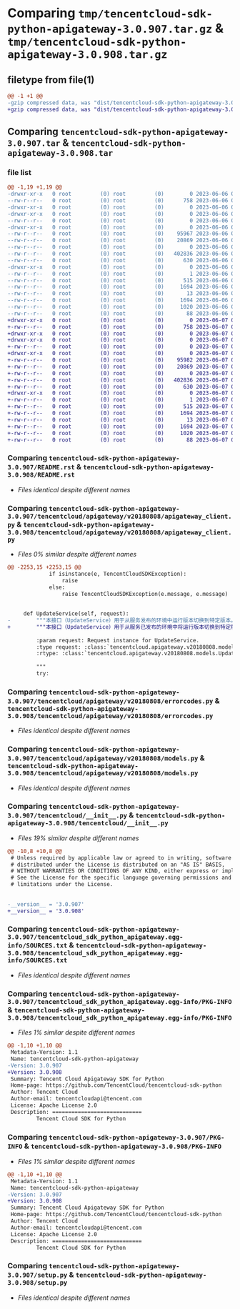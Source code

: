 # Comparing `tmp/tencentcloud-sdk-python-apigateway-3.0.907.tar.gz` & `tmp/tencentcloud-sdk-python-apigateway-3.0.908.tar.gz`

## filetype from file(1)

```diff
@@ -1 +1 @@
-gzip compressed data, was "dist/tencentcloud-sdk-python-apigateway-3.0.907.tar", last modified: Tue Jun  6 02:18:27 2023, max compression
+gzip compressed data, was "dist/tencentcloud-sdk-python-apigateway-3.0.908.tar", last modified: Wed Jun  7 00:16:28 2023, max compression
```

## Comparing `tencentcloud-sdk-python-apigateway-3.0.907.tar` & `tencentcloud-sdk-python-apigateway-3.0.908.tar`

### file list

```diff
@@ -1,19 +1,19 @@
-drwxr-xr-x   0 root         (0) root         (0)        0 2023-06-06 02:18:27.000000 tencentcloud-sdk-python-apigateway-3.0.907/
--rw-r--r--   0 root         (0) root         (0)      758 2023-06-06 02:18:27.000000 tencentcloud-sdk-python-apigateway-3.0.907/README.rst
-drwxr-xr-x   0 root         (0) root         (0)        0 2023-06-06 02:18:27.000000 tencentcloud-sdk-python-apigateway-3.0.907/tencentcloud/
-drwxr-xr-x   0 root         (0) root         (0)        0 2023-06-06 02:18:27.000000 tencentcloud-sdk-python-apigateway-3.0.907/tencentcloud/apigateway/
--rw-r--r--   0 root         (0) root         (0)        0 2023-06-06 02:18:27.000000 tencentcloud-sdk-python-apigateway-3.0.907/tencentcloud/apigateway/__init__.py
-drwxr-xr-x   0 root         (0) root         (0)        0 2023-06-06 02:18:27.000000 tencentcloud-sdk-python-apigateway-3.0.907/tencentcloud/apigateway/v20180808/
--rw-r--r--   0 root         (0) root         (0)    95967 2023-06-06 02:18:27.000000 tencentcloud-sdk-python-apigateway-3.0.907/tencentcloud/apigateway/v20180808/apigateway_client.py
--rw-r--r--   0 root         (0) root         (0)    20869 2023-06-06 02:18:27.000000 tencentcloud-sdk-python-apigateway-3.0.907/tencentcloud/apigateway/v20180808/errorcodes.py
--rw-r--r--   0 root         (0) root         (0)        0 2023-06-06 02:18:27.000000 tencentcloud-sdk-python-apigateway-3.0.907/tencentcloud/apigateway/v20180808/__init__.py
--rw-r--r--   0 root         (0) root         (0)   402836 2023-06-06 02:18:27.000000 tencentcloud-sdk-python-apigateway-3.0.907/tencentcloud/apigateway/v20180808/models.py
--rw-r--r--   0 root         (0) root         (0)      630 2023-06-06 02:18:27.000000 tencentcloud-sdk-python-apigateway-3.0.907/tencentcloud/__init__.py
-drwxr-xr-x   0 root         (0) root         (0)        0 2023-06-06 02:18:27.000000 tencentcloud-sdk-python-apigateway-3.0.907/tencentcloud_sdk_python_apigateway.egg-info/
--rw-r--r--   0 root         (0) root         (0)        1 2023-06-06 02:18:27.000000 tencentcloud-sdk-python-apigateway-3.0.907/tencentcloud_sdk_python_apigateway.egg-info/dependency_links.txt
--rw-r--r--   0 root         (0) root         (0)      515 2023-06-06 02:18:27.000000 tencentcloud-sdk-python-apigateway-3.0.907/tencentcloud_sdk_python_apigateway.egg-info/SOURCES.txt
--rw-r--r--   0 root         (0) root         (0)     1694 2023-06-06 02:18:27.000000 tencentcloud-sdk-python-apigateway-3.0.907/tencentcloud_sdk_python_apigateway.egg-info/PKG-INFO
--rw-r--r--   0 root         (0) root         (0)       13 2023-06-06 02:18:27.000000 tencentcloud-sdk-python-apigateway-3.0.907/tencentcloud_sdk_python_apigateway.egg-info/top_level.txt
--rw-r--r--   0 root         (0) root         (0)     1694 2023-06-06 02:18:27.000000 tencentcloud-sdk-python-apigateway-3.0.907/PKG-INFO
--rw-r--r--   0 root         (0) root         (0)     1020 2023-06-06 02:18:27.000000 tencentcloud-sdk-python-apigateway-3.0.907/setup.py
--rw-r--r--   0 root         (0) root         (0)       88 2023-06-06 02:18:27.000000 tencentcloud-sdk-python-apigateway-3.0.907/setup.cfg
+drwxr-xr-x   0 root         (0) root         (0)        0 2023-06-07 00:16:28.000000 tencentcloud-sdk-python-apigateway-3.0.908/
+-rw-r--r--   0 root         (0) root         (0)      758 2023-06-07 00:16:28.000000 tencentcloud-sdk-python-apigateway-3.0.908/README.rst
+drwxr-xr-x   0 root         (0) root         (0)        0 2023-06-07 00:16:28.000000 tencentcloud-sdk-python-apigateway-3.0.908/tencentcloud/
+drwxr-xr-x   0 root         (0) root         (0)        0 2023-06-07 00:16:28.000000 tencentcloud-sdk-python-apigateway-3.0.908/tencentcloud/apigateway/
+-rw-r--r--   0 root         (0) root         (0)        0 2023-06-07 00:16:28.000000 tencentcloud-sdk-python-apigateway-3.0.908/tencentcloud/apigateway/__init__.py
+drwxr-xr-x   0 root         (0) root         (0)        0 2023-06-07 00:16:28.000000 tencentcloud-sdk-python-apigateway-3.0.908/tencentcloud/apigateway/v20180808/
+-rw-r--r--   0 root         (0) root         (0)    95982 2023-06-07 00:16:28.000000 tencentcloud-sdk-python-apigateway-3.0.908/tencentcloud/apigateway/v20180808/apigateway_client.py
+-rw-r--r--   0 root         (0) root         (0)    20869 2023-06-07 00:16:28.000000 tencentcloud-sdk-python-apigateway-3.0.908/tencentcloud/apigateway/v20180808/errorcodes.py
+-rw-r--r--   0 root         (0) root         (0)        0 2023-06-07 00:16:28.000000 tencentcloud-sdk-python-apigateway-3.0.908/tencentcloud/apigateway/v20180808/__init__.py
+-rw-r--r--   0 root         (0) root         (0)   402836 2023-06-07 00:16:28.000000 tencentcloud-sdk-python-apigateway-3.0.908/tencentcloud/apigateway/v20180808/models.py
+-rw-r--r--   0 root         (0) root         (0)      630 2023-06-07 00:16:28.000000 tencentcloud-sdk-python-apigateway-3.0.908/tencentcloud/__init__.py
+drwxr-xr-x   0 root         (0) root         (0)        0 2023-06-07 00:16:28.000000 tencentcloud-sdk-python-apigateway-3.0.908/tencentcloud_sdk_python_apigateway.egg-info/
+-rw-r--r--   0 root         (0) root         (0)        1 2023-06-07 00:16:28.000000 tencentcloud-sdk-python-apigateway-3.0.908/tencentcloud_sdk_python_apigateway.egg-info/dependency_links.txt
+-rw-r--r--   0 root         (0) root         (0)      515 2023-06-07 00:16:28.000000 tencentcloud-sdk-python-apigateway-3.0.908/tencentcloud_sdk_python_apigateway.egg-info/SOURCES.txt
+-rw-r--r--   0 root         (0) root         (0)     1694 2023-06-07 00:16:28.000000 tencentcloud-sdk-python-apigateway-3.0.908/tencentcloud_sdk_python_apigateway.egg-info/PKG-INFO
+-rw-r--r--   0 root         (0) root         (0)       13 2023-06-07 00:16:28.000000 tencentcloud-sdk-python-apigateway-3.0.908/tencentcloud_sdk_python_apigateway.egg-info/top_level.txt
+-rw-r--r--   0 root         (0) root         (0)     1694 2023-06-07 00:16:28.000000 tencentcloud-sdk-python-apigateway-3.0.908/PKG-INFO
+-rw-r--r--   0 root         (0) root         (0)     1020 2023-06-07 00:16:28.000000 tencentcloud-sdk-python-apigateway-3.0.908/setup.py
+-rw-r--r--   0 root         (0) root         (0)       88 2023-06-07 00:16:28.000000 tencentcloud-sdk-python-apigateway-3.0.908/setup.cfg
```

### Comparing `tencentcloud-sdk-python-apigateway-3.0.907/README.rst` & `tencentcloud-sdk-python-apigateway-3.0.908/README.rst`

 * *Files identical despite different names*

### Comparing `tencentcloud-sdk-python-apigateway-3.0.907/tencentcloud/apigateway/v20180808/apigateway_client.py` & `tencentcloud-sdk-python-apigateway-3.0.908/tencentcloud/apigateway/v20180808/apigateway_client.py`

 * *Files 0% similar despite different names*

```diff
@@ -2253,15 +2253,15 @@
             if isinstance(e, TencentCloudSDKException):
                 raise
             else:
                 raise TencentCloudSDKException(e.message, e.message)
 
 
     def UpdateService(self, request):
-        """本接口（UpdateService）用于从服务发布的环境中运行版本切换到特定版本。用户在使用 API 网关创建服务并发布服务到某个环境后，多因开发过程会产生多个版本，此时可调用本接口。
+        """本接口（UpdateService）用于从服务已发布的环境中将运行版本切换到特定版本。用户在使用 API 网关创建服务并发布服务到某个环境后，如在开发过程产生多个版本需要切换，此时可调用本接口。
 
         :param request: Request instance for UpdateService.
         :type request: :class:`tencentcloud.apigateway.v20180808.models.UpdateServiceRequest`
         :rtype: :class:`tencentcloud.apigateway.v20180808.models.UpdateServiceResponse`
 
         """
         try:
```

### Comparing `tencentcloud-sdk-python-apigateway-3.0.907/tencentcloud/apigateway/v20180808/errorcodes.py` & `tencentcloud-sdk-python-apigateway-3.0.908/tencentcloud/apigateway/v20180808/errorcodes.py`

 * *Files identical despite different names*

### Comparing `tencentcloud-sdk-python-apigateway-3.0.907/tencentcloud/apigateway/v20180808/models.py` & `tencentcloud-sdk-python-apigateway-3.0.908/tencentcloud/apigateway/v20180808/models.py`

 * *Files identical despite different names*

### Comparing `tencentcloud-sdk-python-apigateway-3.0.907/tencentcloud/__init__.py` & `tencentcloud-sdk-python-apigateway-3.0.908/tencentcloud/__init__.py`

 * *Files 19% similar despite different names*

```diff
@@ -10,8 +10,8 @@
 # Unless required by applicable law or agreed to in writing, software
 # distributed under the License is distributed on an "AS IS" BASIS,
 # WITHOUT WARRANTIES OR CONDITIONS OF ANY KIND, either express or implied.
 # See the License for the specific language governing permissions and
 # limitations under the License.
 
 
-__version__ = '3.0.907'
+__version__ = '3.0.908'
```

### Comparing `tencentcloud-sdk-python-apigateway-3.0.907/tencentcloud_sdk_python_apigateway.egg-info/SOURCES.txt` & `tencentcloud-sdk-python-apigateway-3.0.908/tencentcloud_sdk_python_apigateway.egg-info/SOURCES.txt`

 * *Files identical despite different names*

### Comparing `tencentcloud-sdk-python-apigateway-3.0.907/tencentcloud_sdk_python_apigateway.egg-info/PKG-INFO` & `tencentcloud-sdk-python-apigateway-3.0.908/tencentcloud_sdk_python_apigateway.egg-info/PKG-INFO`

 * *Files 1% similar despite different names*

```diff
@@ -1,10 +1,10 @@
 Metadata-Version: 1.1
 Name: tencentcloud-sdk-python-apigateway
-Version: 3.0.907
+Version: 3.0.908
 Summary: Tencent Cloud Apigateway SDK for Python
 Home-page: https://github.com/TencentCloud/tencentcloud-sdk-python
 Author: Tencent Cloud
 Author-email: tencentcloudapi@tencent.com
 License: Apache License 2.0
 Description: ============================
         Tencent Cloud SDK for Python
```

### Comparing `tencentcloud-sdk-python-apigateway-3.0.907/PKG-INFO` & `tencentcloud-sdk-python-apigateway-3.0.908/PKG-INFO`

 * *Files 1% similar despite different names*

```diff
@@ -1,10 +1,10 @@
 Metadata-Version: 1.1
 Name: tencentcloud-sdk-python-apigateway
-Version: 3.0.907
+Version: 3.0.908
 Summary: Tencent Cloud Apigateway SDK for Python
 Home-page: https://github.com/TencentCloud/tencentcloud-sdk-python
 Author: Tencent Cloud
 Author-email: tencentcloudapi@tencent.com
 License: Apache License 2.0
 Description: ============================
         Tencent Cloud SDK for Python
```

### Comparing `tencentcloud-sdk-python-apigateway-3.0.907/setup.py` & `tencentcloud-sdk-python-apigateway-3.0.908/setup.py`

 * *Files identical despite different names*

